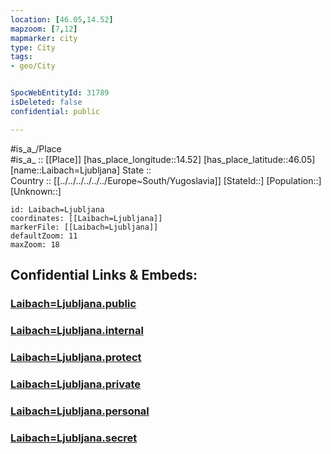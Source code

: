 ```yaml
---
location: [46.05,14.52] 
mapzoom: [7,12] 
mapmarker: city 
type: City
tags:
- geo/City


SpocWebEntityId: 31789
isDeleted: false
confidential: public

---
```

#is_a_/Place  
#is_a_ :: [[Place]] 
[has_place_longitude::14.52] 
[has_place_latitude::46.05] 
[name::Laibach=Ljubljana] 
State ::  
Country :: [[../../../../../../Europe~South/Yugoslavia]] 
[StateId::] 
[Population::] 
[Unknown::] 


```leaflet
id: Laibach=Ljubljana
coordinates: [[Laibach=Ljubljana]] 
markerFile: [[Laibach=Ljubljana]] 
defaultZoom: 11 
maxZoom: 18
```


## Confidential Links & Embeds: 

### [Laibach=Ljubljana.public](/_public/\Earth\Continent\Europe\Europe~Central\Slovenia\Regions~Slovenia\Osrednje_slovenska\counties~Osrednjeslovenska\Ljubljana\CityLaibach=Ljubljana.public.md) 

### [Laibach=Ljubljana.internal](/_internal/\Earth\Continent\Europe\Europe~Central\Slovenia\Regions~Slovenia\Osrednje_slovenska\counties~Osrednjeslovenska\Ljubljana\CityLaibach=Ljubljana.internal.md) 

### [Laibach=Ljubljana.protect](/_protect/\Earth\Continent\Europe\Europe~Central\Slovenia\Regions~Slovenia\Osrednje_slovenska\counties~Osrednjeslovenska\Ljubljana\CityLaibach=Ljubljana.protect.md) 

### [Laibach=Ljubljana.private](/_private/\Earth\Continent\Europe\Europe~Central\Slovenia\Regions~Slovenia\Osrednje_slovenska\counties~Osrednjeslovenska\Ljubljana\CityLaibach=Ljubljana.private.md) 

### [Laibach=Ljubljana.personal](/_personal/\Earth\Continent\Europe\Europe~Central\Slovenia\Regions~Slovenia\Osrednje_slovenska\counties~Osrednjeslovenska\Ljubljana\CityLaibach=Ljubljana.personal.md) 

### [Laibach=Ljubljana.secret](/_secret/\Earth\Continent\Europe\Europe~Central\Slovenia\Regions~Slovenia\Osrednje_slovenska\counties~Osrednjeslovenska\Ljubljana\CityLaibach=Ljubljana.secret.md)

